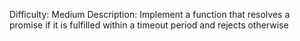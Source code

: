 Difficulty: Medium
Description: Implement a function that resolves a promise if it is fulfilled within a timeout period and rejects otherwise